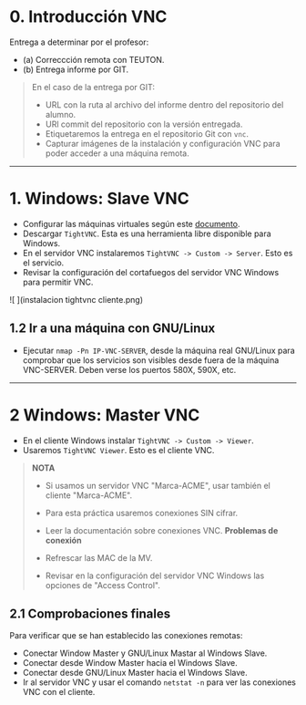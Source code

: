 # 0. Introducción VNC
Entrega a determinar por el profesor:
* (a) Correccción remota con TEUTON.
* (b) Entrega informe por GIT.
> En el caso de la entrega por GIT:
> * URL con la ruta al archivo del informe dentro del repositorio del alumno.
> * URl commit del repositorio con la versión entregada.
> * Etiquetaremos la entrega en el repositorio Git con `vnc`.
> * Capturar imágenes de la instalación y configuración VNC para poder acceder a una máquina remota.
---
# 1. Windows: Slave VNC
* Configurar las máquinas virtuales según este [documento](../../global/configuracion/).
* Descargar `TightVNC`. Esta es una herramienta libre disponible para Windows.
* En el servidor VNC instalaremos `TightVNC -> Custom -> Server`. Esto es el servicio.
* Revisar la configuración del cortafuegos del servidor VNC Windows para permitir VNC.

![ ](instalacion tightvnc cliente.png)








## 1.2 Ir a una máquina con GNU/Linux
* Ejecutar `nmap -Pn IP-VNC-SERVER`, desde la máquina real GNU/Linux para comprobar
que los servicios son visibles desde fuera de la máquina VNC-SERVER. Deben verse los puertos 580X, 590X, etc.
---

# 2 Windows: Master VNC
* En el cliente Windows instalar `TightVNC -> Custom -> Viewer`.
* Usaremos `TightVNC Viewer`. Esto es el cliente VNC.
> **NOTA**
>
> * Si usamos un servidor VNC "Marca-ACME", usar también el cliente "Marca-ACME".
> * Para esta práctica usaremos conexiones SIN cifrar.
> * Leer la documentación sobre conexiones VNC.
> **Problemas de conexión**
>
> * Refrescar las MAC de la MV.
> * Revisar en la configuración del servidor VNC Windows las opciones de "Access Control".
## 2.1 Comprobaciones finales

Para verificar que se han establecido las conexiones remotas:
* Conectar Window Master y GNU/Linux Mastar al Windows Slave.
* Conectar desde Window Master hacia el Windows Slave.
* Conectar desde GNU/Linux Master hacia el Windows Slave.
* Ir al servidor VNC y usar el comando `netstat -n` para ver las conexiones VNC con el cliente.
